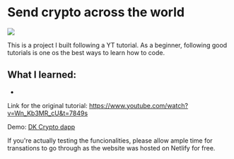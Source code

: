 # Send crypto across the world

![](https://github.com/davidkhk/personal-portfolio/blob/master/src/assets/crypto-dapp.gif)

This is a project I built following a YT tutorial. As a beginner, following good tutorials is one os the best ways to learn how to code.

## What I learned:
- 

Link for the original tutorial: https://www.youtube.com/watch?v=Wn_Kb3MR_cU&t=7849s

Demo: [DK Crypto dapp](https://dk-crypto-dapp.netlify.app)

If you're actually testing the funcionalities, please allow ample time for transations to go through as the website was hosted on Netlify for free.

